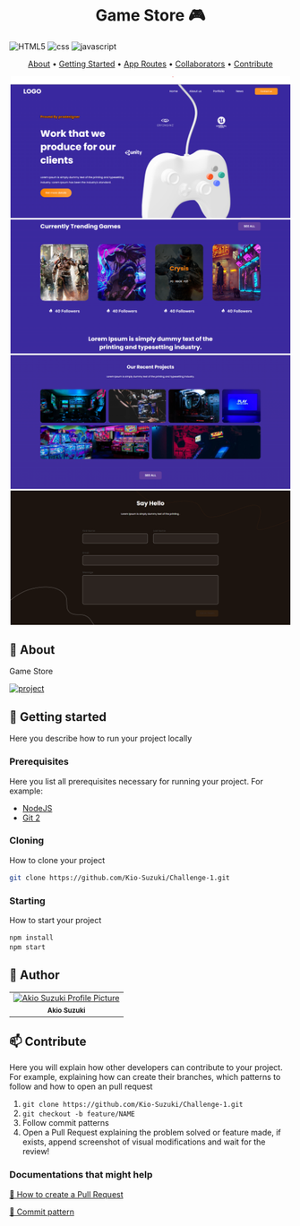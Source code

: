 [HTML5]: https://img.shields.io/badge/html5-%23E34F26.svg?style=for-the-badge&logo=html5&logoColor=white
[CSS3]: https://img.shields.io/badge/css3-%231572B6.svg?style=for-the-badge&logo=css3&logoColor=white
[JavaScript]: https://img.shields.io/badge/javascript-%23323330.svg?style=for-the-badge&logo=javascript&logoColor=%23F7DF1E
[CSS3]: https://img.shields.io/badge/css3-%231572B6.svg?style=for-the-badge&logo=css3&logoColor=white
[PROJECT__BADGE]: https://img.shields.io/badge/📱Visit_this_project-000?style=for-the-badge&logo=project
[PROJECT__URL]: https://github.com/Kio-Suzuki/Challenge-1

<h1 align="center" style="font-weight: bold;">Game Store 🎮</h1>

![HTML5][HTML5]
![css][CSS3]
![javascript][JavaScript]

<p align="center">
 <a href="#about">About</a> • 
 <a href="#started">Getting Started</a> • 
  <a href="#started">App Routes</a> • 
  <a href="#colab">Collaborators</a> •
 <a href="#contribute">Contribute</a>
</p>


<p align="center">
  <img src="https://github.com/Kio-Suzuki/Challenge-1/blob/main/assets/images/home.png?raw=true" alt="Image Example" width="500px">
  <img src="https://github.com/Kio-Suzuki/Challenge-1/blob/main/assets/images/trending.png?raw=true" alt="Image Example" width="500px">
  <img src="https://github.com/Kio-Suzuki/Challenge-1/blob/main/assets/images/projects.png?raw=true" alt="Image Example" width="500px">
  <img src="https://github.com/Kio-Suzuki/Challenge-1/blob/main/assets/images/form.png?raw=true" alt="Image Example" width="500px">
</p>

<h2 id="started">📌 About</h2>

Game Store

[![project][PROJECT__BADGE]][PROJECT__URL]

<h2 id="started">🚀 Getting started</h2>

Here you describe how to run your project locally

<h3>Prerequisites</h3>

Here you list all prerequisites necessary for running your project. For example:

- [NodeJS](https://github.com/)
- [Git 2](https://github.com)

<h3>Cloning</h3>

How to clone your project

```bash
git clone https://github.com/Kio-Suzuki/Challenge-1.git
```

<h3>Starting</h3>

How to start your project

```bash
npm install
npm start
```
<h2 id="colab">🤝 Author</h2>

<table>
  <tr>
    <td align="center">
      <a href="https://github.com/Kio-Suzuki">
        <img src="https://avatars.githubusercontent.com/u/116661015?v=4" width="100px;" alt="Akio Suzuki Profile Picture"/><br>
        <sub>
          <b>Akio Suzuki</b>
        </sub>
      </a>
    </td>
  </tr>
</table>

<h2 id="contribute">📫 Contribute</h2>

Here you will explain how other developers can contribute to your project. For example, explaining how can create their branches, which patterns to follow and how to open an pull request

1. `git clone https://github.com/Kio-Suzuki/Challenge-1.git`
2. `git checkout -b feature/NAME`
3. Follow commit patterns
4. Open a Pull Request explaining the problem solved or feature made, if exists, append screenshot of visual modifications and wait for the review!

<h3>Documentations that might help</h3>

[📝 How to create a Pull Request](https://www.atlassian.com/br/git/tutorials/making-a-pull-request)

[💾 Commit pattern](https://gist.github.com/joshbuchea/6f47e86d2510bce28f8e7f42ae84c716)
